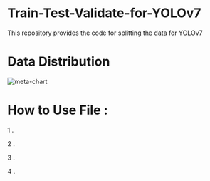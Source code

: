 # Train-Test-Validate-for-YOLOv7
This repository provides the code for splitting the data for YOLOv7

# Data Distribution 

![meta-chart](https://github.com/SyedSybtain/Train-Test-Validate-for-YOLOv7/assets/115772979/7bbeadcc-3aa3-4b90-b4a5-afff73635471)

# How to Use File :

1 . 

2 . 

3 .

4 .

